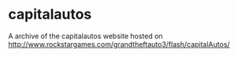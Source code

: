 # capitalautos
A archive of the capitalautos website hosted on  http://www.rockstargames.com/grandtheftauto3/flash/capitalAutos/
